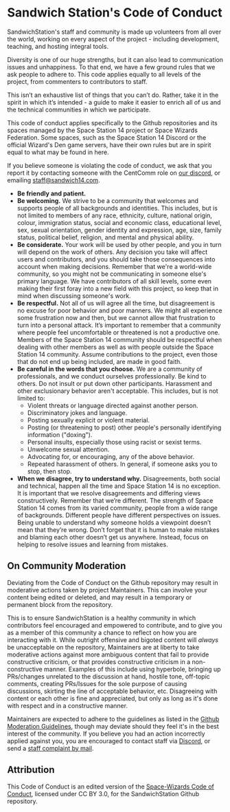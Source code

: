 # Sandwich Station's Code of Conduct

SandwichStation's staff and community is made up volunteers from all over the world, working on every aspect of the project - including development, teaching, and hosting integral tools.

Diversity is one of our huge strengths, but it can also lead to communication issues and unhappiness. To that end, we have a few ground rules that we ask people to adhere to. This code applies equally to all levels of the project, from commenters to contributors to staff.

This isn’t an exhaustive list of things that you can’t do. Rather, take it in the spirit in which it’s intended - a guide to make it easier to enrich all of us and the technical communities in which we participate.

This code of conduct applies specifically to the Github repositories and its spaces managed by the Space Station 14 project or Space Wizards Federation. Some spaces, such as the Space Station 14 Discord or the official Wizard's Den game servers, have their own rules but are in spirit equal to what may be found in here.

If you believe someone is violating the code of conduct, we ask that you report it by contacting someone with the CentComm role on [our discord](https://discord.gg/Z6JvtKw6tp), or emailing [staff@sandwich14.com](mailto:staff@sandwich14.com).

- **Be friendly and patient.**
- **Be welcoming.** We strive to be a community that welcomes and supports people of all backgrounds and identities. This includes, but is not limited to members of any race, ethnicity, culture, national origin, colour, immigration status, social and economic class, educational level, sex, sexual orientation, gender identity and expression, age, size, family status, political belief, religion, and mental and physical ability.
- **Be considerate.** Your work will be used by other people, and you in turn will depend on the work of others. Any decision you take will affect users and contributors, and you should take those consequences into account when making decisions. Remember that we're a world-wide community, so you might not be communicating in someone else's primary language. We have contributors of all skill levels, some even making their first foray into a new field with this project, so keep that in mind when discussing someone's work.
- **Be respectful.** Not all of us will agree all the time, but disagreement is no excuse for poor behavior and poor manners. We might all experience some frustration now and then, but we cannot allow that frustration to turn into a personal attack. It’s important to remember that a community where people feel uncomfortable or threatened is not a productive one. Members of the Space Station 14 community should be respectful when dealing with other members as well as with people outside the Space Station 14 community. Assume contributions to the project, even those that do not end up being included, are made in good faith.
- **Be careful in the words that you choose.** We are a community of professionals, and we conduct ourselves professionally. Be kind to others. Do not insult or put down other participants. Harassment and other exclusionary behavior aren't acceptable. This includes, but is not limited to:
  - Violent threats or language directed against another person.
  - Discriminatory jokes and language.
  - Posting sexually explicit or violent material.
  - Posting (or threatening to post) other people's personally identifying information ("doxing").
  - Personal insults, especially those using racist or sexist terms.
  - Unwelcome sexual attention.
  - Advocating for, or encouraging, any of the above behavior.
  - Repeated harassment of others. In general, if someone asks you to stop, then stop.
- **When we disagree, try to understand why.** Disagreements, both social and technical, happen all the time and Space Station 14 is no exception. It is important that we resolve disagreements and differing views constructively. Remember that we’re different. The strength of Space Station 14 comes from its varied community, people from a wide range of backgrounds. Different people have different perspectives on issues. Being unable to understand why someone holds a viewpoint doesn’t mean that they’re wrong. Don’t forget that it is human to make mistakes and blaming each other doesn’t get us anywhere. Instead, focus on helping to resolve issues and learning from mistakes.

## On Community Moderation

Deviating from the Code of Conduct on the Github repository may result in moderative actions taken by project Maintainers. This can involve your content being edited or deleted, and may result in a temporary or permanent block from the repository.

This is to ensure SandwichStation is a healthy community in which contributors feel encouraged and empowered to contribute, and to give you as a member of this community a chance to reflect on how you are interacting with it. While outright offensive and bigoted content will *always* be unacceptable on the repository, Maintainers are at liberty to take moderative actions against more ambiguous content that fail to provide constructive criticism, or that provides constructive criticism in a non-constructive manner. Examples of this include using hyperbole, bringing up PRs/changes unrelated to the discussion at hand, hostile tone, off-topic comments, creating PRs/Issues for the sole purpose of causing discussions, skirting the line of acceptable behavior, etc. Disagreeing with content or each other is fine and appreciated, but only as long as it's done with respect and in a constructive manner.

Maintainers are expected to adhere to the guidelines as listed in the [Github Moderation Guidelines](https://docs.sandwich14.com/en/general-development/github-moderation-guidelines.html), though may deviate should they feel it's in the best interest of the community. If you believe you had an action incorrectly applied against you, you are encouraged to contact staff via [Discord](https://discord.gg/Z6JvtKw6tp), or send a [staff complaint by mail](mailto:complaints@sandwich14.com).

## Attribution

This Code of Conduct is an edited version of the [Space-Wizards Code of Conduct](https://github.com/space-wizards/space-station-14/), licensed under CC BY 3.0, for the SandwichStation Github repository.
